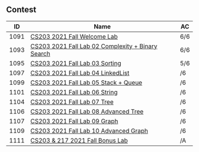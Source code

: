 ## Contest

| ID   | Name                                                         | AC   |
| ---- | ------------------------------------------------------------ | ---- |
| 1091 | [CS203 2021 Fall Welcome Lab](Lab01_1091/)                   | 6/6  |
| 1093 | [CS203 2021 Fall Lab 02 Complexity + Binary Search](Lab02_1093/) | 6/6  |
| 1095 | [CS203 2021 Fall Lab 03 Sorting](Lab03_1095/)                | 5/6  |
| 1097 | [CS203 2021 Fall Lab 04 LinkedList](Lab04_1097/)             | /6   |
| 1099 | [CS203 2021 Fall Lab 05 Stack + Queue](Lab05_1099/)          | /6   |
| 1101 | [CS203 2021 Fall Lab 06 String](Lab06_1101/)                 | /6   |
| 1104 | [CS203 2021 Fall Lab 07 Tree](Lab07_1104/)                   | /6   |
| 1106 | [CS203 2021 Fall Lab 08 Advanced Tree](Lab08_1106/)          | /6   |
| 1107 | [CS203 2021 Fall Lab 09 Graph](Lab09_1107)                   | /6   |
| 1109 | [CS203 2021 Fall Lab 10 Advanced Graph](Lab10_1109/)         | /6   |
| 1111 | [CS203 & 217 2021 Fall Bonus Lab](Lab11_1111/)               | /A   |
